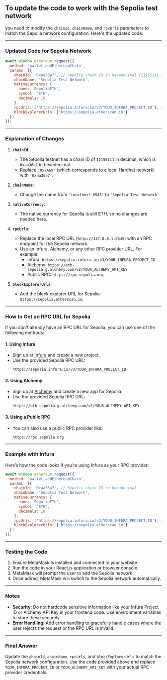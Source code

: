 ## To update the code to work with the **Sepolia test network**

you need to modify the `chainId`, `chainName`, and `rpcUrls` parameters to match the Sepolia network configuration. Here's the updated code:

---

### Updated Code for Sepolia Network
```javascript
await window.ethereum.request({
  method: 'wallet_addEthereumChain',
  params: [{
    chainId: '0xaa36a7', // Sepolia chain ID in hexadecimal (11155111 in decimal)
    chainName: 'Sepolia Test Network',
    nativeCurrency: {
      name: 'SepoliaETH',
      symbol: 'ETH',
      decimals: 18
    },
    rpcUrls: ['https://sepolia.infura.io/v3/YOUR_INFURA_PROJECT_ID'], // Replace with your Infura Project ID or another RPC provider
    blockExplorerUrls: ['https://sepolia.etherscan.io']
  }]
});
```

---

### Explanation of Changes

1. **`chainId`**:
    - The Sepolia testnet has a chain ID of `11155111` in decimal, which is `0xaa36a7` in hexadecimal.
    - Replace `'0x7A69'` (which corresponds to a local Hardhat network) with `'0xaa36a7'`.

2. **`chainName`**:
    - Change the name from `'Localhost 8545'` to `'Sepolia Test Network'`.

3. **`nativeCurrency`**:
    - The native currency for Sepolia is still ETH, so no changes are needed here.

4. **`rpcUrls`**:
    - Replace the local RPC URL (`http://127.0.0.1:8545`) with an RPC endpoint for the Sepolia network.
    - Use an Infura, Alchemy, or any other RPC provider URL. For example:
        - Infura: `https://sepolia.infura.io/v3/YOUR_INFURA_PROJECT_ID`
        - Alchemy: `https://eth-sepolia.g.alchemy.com/v2/YOUR_ALCHEMY_API_KEY`
        - Public RPC: `https://rpc.sepolia.org`

5. **`blockExplorerUrls`**:
    - Add the block explorer URL for Sepolia: `https://sepolia.etherscan.io`.

---

### How to Get an RPC URL for Sepolia
If you don't already have an RPC URL for Sepolia, you can use one of the following methods:

#### **1. Using Infura**
- Sign up at [Infura](https://infura.io) and create a new project.
- Use the provided Sepolia RPC URL:
  ```
  https://sepolia.infura.io/v3/YOUR_INFURA_PROJECT_ID
  ```

#### **2. Using Alchemy**
- Sign up at [Alchemy](https://www.alchemy.com) and create a new app for Sepolia.
- Use the provided Sepolia RPC URL:
  ```
  https://eth-sepolia.g.alchemy.com/v2/YOUR_ALCHEMY_API_KEY
  ```

#### **3. Using a Public RPC**
- You can also use a public RPC provider like:
  ```
  https://rpc.sepolia.org
  ```

---

### Example with Infura
Here’s how the code looks if you’re using Infura as your RPC provider:

```javascript
await window.ethereum.request({
  method: 'wallet_addEthereumChain',
  params: [{
    chainId: '0xaa36a7', // Sepolia chain ID in hexadecimal
    chainName: 'Sepolia Test Network',
    nativeCurrency: {
      name: 'SepoliaETH',
      symbol: 'ETH',
      decimals: 18
    },
    rpcUrls: ['https://sepolia.infura.io/v3/YOUR_INFURA_PROJECT_ID'], // Replace with your Infura Project ID
    blockExplorerUrls: ['https://sepolia.etherscan.io']
  }]
});
```

---

### Testing the Code
1. Ensure MetaMask is installed and connected to your website.
2. Run the code in your React.js application or browser console.
3. MetaMask will prompt the user to add the Sepolia network.
4. Once added, MetaMask will switch to the Sepolia network automatically.

---

### Notes
- **Security**: Do not hardcode sensitive information like your Infura Project ID or Alchemy API Key in your frontend code. Use environment variables to store these securely.
- **Error Handling**: Add error handling to gracefully handle cases where the user rejects the request or the RPC URL is invalid.

---

### Final Answer
Update the `chainId`, `chainName`, `rpcUrls`, and `blockExplorerUrls` to match the Sepolia network configuration. Use the code provided above and replace `YOUR_INFURA_PROJECT_ID` or `YOUR_ALCHEMY_API_KEY` with your actual RPC provider credentials.